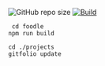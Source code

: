 ![GitHub repo size](https://img.shields.io/github/repo-size/JakeWasChosen/website.svg?style=popout-square)
[![Build](https://github.com/JakeWasChosen/JakeWasChosen.github.io/actions/workflows/build.yml/badge.svg)](https://github.com/JakeWasChosen/JakeWasChosen.github.io/actions/workflows/build.yml)

````
 cd foodle
npm run build
````
                                     
```
cd ./projects
gitfolio update
``` 
